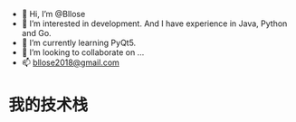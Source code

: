 - 👋 Hi, I’m @Bllose
- 👀 I’m interested in development. And I have experience in Java, Python and Go.
- 🌱 I’m currently learning PyQt5.
- 💞️ I’m looking to collaborate on ...
- 📫 bllose2018@gmail.com

# 我的技术栈
